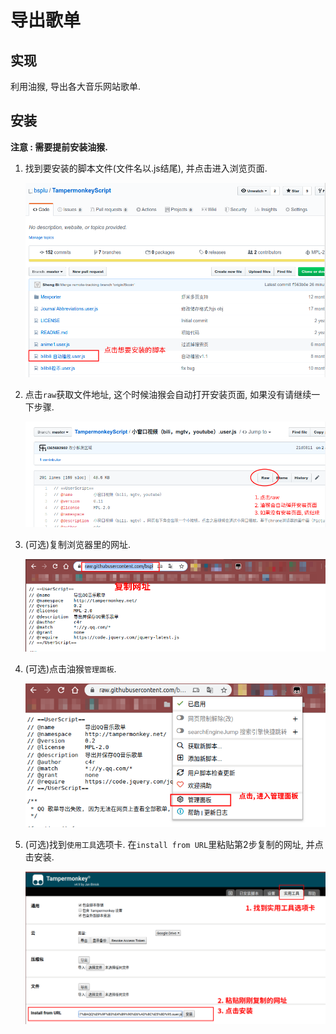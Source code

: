 # 导出歌单



## 实现  

利用油猴, 导出各大音乐网站歌单.

## 安装

**注意 : 需要提前安装油猴.**


1. 找到要安装的脚本文件(文件名以.js结尾), 并点击进入浏览页面.

   ![](../readme/ins_step1.png)

2. 点击`raw`获取文件地址, 这个时候油猴会自动打开安装页面, 如果没有请继续一下步骤.

   ![](../readme/ins_step2.png)

3. (可选)复制浏览器里的网址.

   ![ins_step3](../readme/ins_step3.png)

4. (可选)点击油猴`管理面板`.

   ![ins_step4](../readme/ins_step4.png)

5. (可选)找到`使用工具`选项卡. 在`install from URL`里粘贴第2步复制的网址, 并点击安装.

   ![ins_step5](../readme/ins_step5.png)


